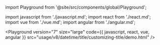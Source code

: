 import Playground from '@site/src/components/global/Playground';

import javascript from './javascript.md';
import react from './react.md';
import vue from './vue.md';
import angular from './angular.md';

<Playground
  version="7"
  size="large"
  code={{ javascript, react, vue, angular }}
  src="usage/v8/datetime/title/customizing-title/demo.html"
/>
